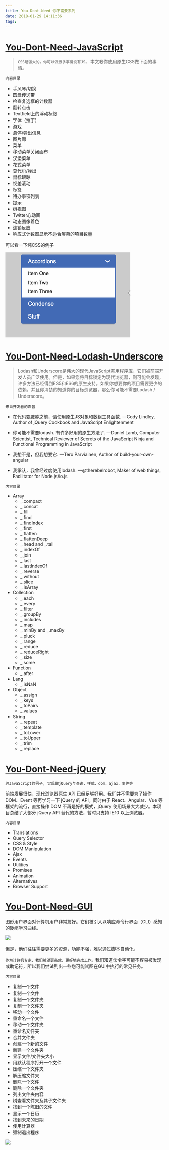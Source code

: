 ```yaml
---
title: You-Dont-Need 你不需要系列
date: 2018-01-29 14:11:36
tags:
---
```


# [You-Dont-Need-JavaScript](https://github.com/you-dont-need/You-Dont-Need-JavaScript)

> `CSS是强大的，你可以做很多事情没有JS。` 本文教你使用原生CSS做下面的事情。

`内容目录`


- 手风琴/切换
- 圆盘传送带
- 检查复选框的计数器
- 翻转点击
- Textfield上的浮动标签
- 字体（拉丁）
- 游戏
- 悬停/弹出信息
- 图片廊
- 菜单
- 移动菜单关闭画布
- 汉堡菜单
- 花式菜单
- 莫代尔/弹出
- 鼠标跟踪
- 视差滚动
- 标签
- 待办事项列表
- 提示
- 树视图
- Twitter心动画
- 动态图像着色
- 连锁反应
- 响应式计数器显示不适合屏幕的项目数量

可以看一下纯CSS的例子

![](https://github.com/you-dont-need/You-Dont-Need-JavaScript/raw/master/images/accordion.gif)

# [You-Dont-Need-Lodash-Underscore](https://github.com/you-dont-need/You-Dont-Need-Lodash-Underscore)


> Lodash和Underscore是伟大的现代JavaScript实用程序库，它们被前端开发人员广泛使用。但是，如果您将目标锁定为现代浏览器，则可能会发现，许多方法已经得到ES5和ES6的原生支持。如果你想要你的项目需要更少的依赖，并且你清楚的知道你的目标浏览器，那么你可能不需要Lodash / Underscore。

`来自开发者的声音`

- 在代码变臃肿之前，请使用原生JS对象和数组工具函数. —Cody Lindley, Author of jQuery Cookbook and JavaScript Enlightenment

- 你可能不需要lodash. 有许多好用的原生方法了. —Daniel Lamb, Computer Scientist, Technical Reviewer of Secrets of the JavaScript Ninja and Functional Programming in JavaScript

- 我想不是，但我想要它. —Tero Parviainen, Author of build-your-own-angular

- 我承认，我曾经过度使用lodash.  —@therebelrobot, Maker of web things, Facilitator for Node.js/io.js

`内容目录`

- Array
    - _.compact
    - _.concat
    - _.fill
    - _.find
    - _.findIndex
    - _.first
    - _.flatten
    - _.flattenDeep
    - _.head and _.tail
    - _.indexOf
    - _.join
    - _.last
    - _.lastIndexOf
    - _.reverse
    - _.without
    - _.slice
    - _.isArray
- Collection
    - _.each
    - _.every
    - _.filter
    - _.groupBy
    - _.includes
    - _.map
    - _.minBy and _.maxBy
    - _.pluck
    - _.range
    - _.reduce
    - _.reduceRight
    - _.size
    - _.some
- Function
    - _.after
- Lang
    - _.isNaN
- Object
    - _.assign
    - _.keys
    - _.toPairs
    - _.values
- String
    - _.repeat
    - _.template
    - _.toLower
    - _.toUpper
    - _.trim
    - _.replace


# [You-Dont-Need-jQuery](https://github.com/nefe/You-Dont-Need-jQuery)
`纯JavaScript的例子, 实现做jQuery与查询，样式，dom，ajax，事件等`

前端发展很快，现代浏览器原生 API 已经足够好用。我们并不需要为了操作 DOM、Event 等再学习一下 jQuery 的 API。同时由于 React、Angular、Vue 等框架的流行，直接操作 DOM 不再是好的模式，jQuery 使用场景大大减少。本项目总结了大部分 jQuery API 替代的方法，暂时只支持 IE10 以上浏览器。 

`内容目录`

- Translations
- Query Selector
- CSS & Style
- DOM Manipulation
- Ajax
- Events
- Utilities
- Promises
- Animation
- Alternatives
- Browser Support

# [You-Dont-Need-GUI](https://github.com/you-dont-need/You-Dont-Need-GUI)

图形用户界面对计算机用户非常友好。它们被引入以响应命令行界面（CLI）感知的陡峭学习曲线。

![](https://github.com/you-dont-need/You-Dont-Need-GUI/raw/master/Xerox_Star_8010_workstations.jpg)

但是，他们往往需要更多的资源，功能不强，难以通过脚本自动化。

`作为计算机专家，我们希望更高效，更好地完成工作。`我们知道命令字可能不容易被发现或助记符，所以我们尝试列出一些您可能试图在GUI中执行的常见任务。

`内容目录`

- 复制一个文件
- 复制一个文件
- 复制一个文件夹
- 复制一个文件夹
- 移动一个文件
- 重命名一个文件
- 移动一个文件夹
- 重命名文件夹
- 合并文件夹
- 创建一个新的文件
- 新建一个文件夹
- 显示文件/文件夹大小
- 用默认程序打开一个文件
- 压缩一个文件夹
- 解压缩文件夹
- 删除一个文件
- 删除一个文件夹
- 列出文件夹内容
- 树查看文件夹及其子文件夹
- 找到一个陈旧的文件
- 显示一个日历
- 找到未来的日期
- 使用计算器
- 强制退出程序

![](https://leanote.com/api/file/getImage?fileId=5a45b26aab64411cab000cf5)
